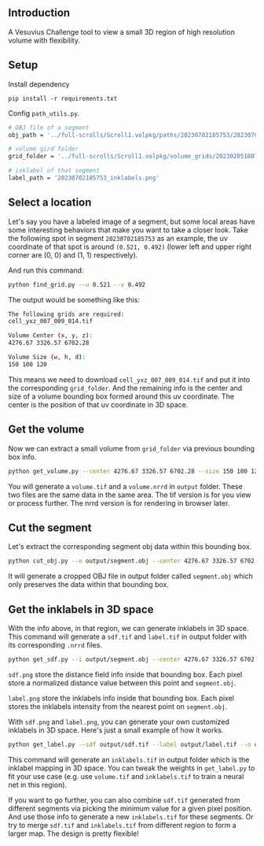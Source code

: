 ## Introduction

A Vesuvius Challenge tool to view a small 3D region of high resolution volume with flexibility.

## Setup

Install dependency

```
pip install -r requirements.txt
```

Config `path_utils.py`.

```bash
# OBJ file of a segment
obj_path = '../full-scrolls/Scroll1.volpkg/paths/20230702185753/20230702185753.obj'

# volume gird folder
grid_folder = '../full-scrolls/Scroll1.volpkg/volume_grids/20230205180739'

# inklabel of that segment
label_path = '20230702185753_inklabels.png'
```

## Select a location

Let's say you have a labeled image of a segment, but some local areas have some interesting behaviors that make you want to take a closer look. Take the following spot in segment `20230702185753` as an example, the uv coordinate of that spot is around `(0.521, 0.492)` (lower left and upper right corner are (0, 0) and (1, 1) respectively).

<!-- need an image here -->

And run this command:

```bash
python find_grid.py --u 0.521 --v 0.492
```

The output would be something like this:

```bash
The following grids are required:
cell_yxz_007_009_014.tif

Volume Center (x, y, z):
4276.67 3326.57 6702.28

Volume Size (w, h, d):
150 100 120
```

This means we need to download `cell_yxz_007_009_014.tif` and put it into the corresponding `grid_folder`. And the remaining info is the center and size ​​of a volume bounding box formed around this uv coordinate. The center is the position of that uv coordinate in 3D space.

## Get the volume

Now we can extract a small volume from `grid_folder` via previous bounding box info.

```bash
python get_volume.py --center 4276.67 3326.57 6702.28 --size 150 100 120
```

You will generate a `volume.tif` and a `volume.nrrd` in `output` folder. These two files are the same data in the same area. The tif version is for you view or process further. The nrrd version is for rendering in browser later.

## Cut the segment

Let's extract the corresponding segment obj data within this bounding box.

```bash
python cut_obj.py --o output/segment.obj --center 4276.67 3326.57 6702.28 --size 150 100 120
```

It will generate a cropped OBJ file in output folder called `segment.obj` which only preserves the data within that bounding box.

## Get the inklabels in 3D space

With the info above, in that region, we can generate inklabels in 3D space. This command will generate a `sdf.tif` and `label.tif` in output folder with its corresponding `.nrrd` files.

```bash
python get_sdf.py --i output/segment.obj --center 4276.67 3326.57 6702.28 --size 150 100 120
```

`sdf.png` store the distance field info inside that bounding box. Each pixel store a normalized distance value between this point and `segment.obj`.

`label.png` store the inklabels info inside that bounding box. Each pixel stores the inklabels intensity from the nearest point on `segment.obj`.

With `sdf.png` and `label.png`, you can generate your own customized inklabels in 3D space. Here's just a small example of how it works.

```bash
python get_label.py --sdf output/sdf.tif --label output/label.tif --o output/inklabels.tif
```

This command will generate an `inklabels.tif` in output folder which is the inklabel mapping in 3D space. You can tweak the weights in `get_label.py` to fit your use case (e.g. use `volume.tif` and `inklabels.tif` to train a neural net in this region).

If you want to go further, you can also combine `sdf.tif` generated from different segments via picking the minimum value for a given pixel position. And use those info to generate a new `inklabels.tif` for these segments. Or try to merge `sdf.tif` and `inklabels.tif` from different region to form a larger map. The design is pretty flexible!

<!-- improve js part & update readme -->
<!-- film a demo & release! -->
